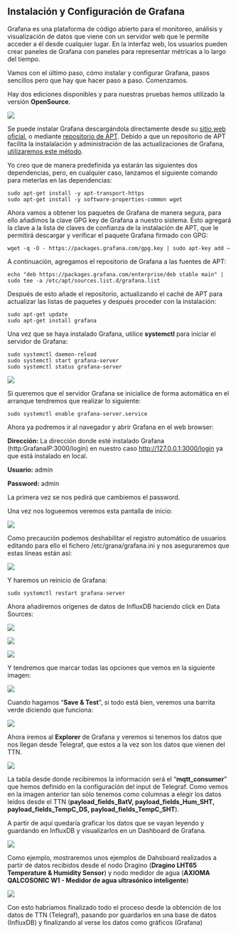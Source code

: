 ## Instalación y Configuración de Grafana

Grafana es una plataforma de código abierto para el monitoreo, análisis y visualización de datos que viene con un servidor web que le permite acceder a él desde cualquier lugar. En la interfaz web, los usuarios pueden crear paneles de Grafana con paneles para representar métricas a lo largo del tiempo.

Vamos con el último paso, cómo instalar y configurar Grafana, pasos sencillos pero que hay que hacer paso a paso. Comenzamos.

Hay dos ediciones disponibles y para nuestras pruebas hemos utilizado la versión **OpenSource**.

![](.\Imagenes\GrafanaLicencias.png)

Se puede instalar Grafana descargándola directamente desde su [sitio web oficial](https://grafana.com/grafana/download), o mediante [repositorio de APT](https://www.digitalocean.com/community/tutorials/ubuntu-and-debian-package-management-essentials#debian-package-management-tools-overview). Debido a que un repositorio de APT facilita la instalalación y administración de las actualizaciones de Grafana, [utilizaremos este método](https://grafana.com/docs/grafana/latest/installation/debian/).

Yo creo que de manera predefinida ya estarán las siguientes dos dependencias, pero, en cualquier caso, lanzamos el siguiente comando para meterlas en las dependencias:

```
sudo apt-get install -y apt-transport-https
sudo apt-get install -y software-properties-common wget
```

Ahora vamos a obtener los paquetes de Grafana de manera segura, para ello añadimos la clave GPG key de Grafana a nuestro sistema. Esto agregará la clave a la lista de claves de confianza de la instalación de APT, que le permitirá descargar y verificar el paquete Grafana firmado con GPG:

```
wget -q -O - https://packages.grafana.com/gpg.key | sudo apt-key add –
```

A continuación, agregamos el repositorio de Grafana a las fuentes de APT:

```
echo "deb https://packages.grafana.com/enterprise/deb stable main" | sudo tee -a /etc/apt/sources.list.d/grafana.list
```

Después de esto añade el repositorio, actualizando el caché de APT para actualizar las listas de paquetes y después proceder con la instalación:

```
sudo apt-get update
sudo apt-get install grafana
```

Una vez que se haya instalado Grafana, utilice **systemctl** para iniciar el servidor de Grafana:

```
sudo systemctl daemon-reload
sudo systemctl start grafana-server
sudo systemctl status grafana-server
```

![](.\Imagenes\Grafanasystemctl.png)

Si queremos que el servidor Grafana se inicialice de forma automática en el arranque tendremos que realizar lo siguiente:

```
sudo systemctl enable grafana-server.service
```

Ahora ya podremos ir al navegador y abrir Grafana en el web browser:

**Dirección:** La dirección donde esté instalado Grafana (http:GrafanaIP:3000/login) en nuestro caso http://127.0.0.1:3000/login ya que está instalado en local.

**Usuario:** admin

**Password:** admin

La primera vez se nos pedirá que cambiemos el password.

Una vez nos logueemos veremos esta pantalla de inicio:

![](.\Imagenes\GrafanaInicio.png)

Como precaución podemos deshabilitar el registro automático de usuarios editando para ello el fichero /etc/grana/grafana.ini y nos aseguraremos que estas líneas están así:

![](.\Imagenes\GrafanaRegAuto.png)

Y haremos un reinicio de Grafana:

```
sudo systemctl restart grafana-server
```

Ahora añadiremos orígenes de datos de InfluxDB haciendo click en Data Sources:

![](.\Imagenes\GrafanaDataSource.png)

![](.\Imagenes\GrafanaDataSource2.png)

![](.\Imagenes\GrafanaDataSource3.png)

Y tendremos que marcar todas las opciones que vemos en la siguiente imagen:

![](.\Imagenes\GrafanaSetting.png)

Cuando hagamos “**Save & Test**”, si todo está bien, veremos una barrita verde diciendo que funciona:

![](.\Imagenes\GrafanaDBok.png)

Ahora iremos al **Explorer** de Grafana y veremos si tenemos los datos que nos llegan desde Telegraf, que estos a la vez son los datos que vienen del TTN.

![](C:\Users\I.Hernandez.ZUZ-JONHERNANDE\Documents\IOT-Aldea\TIG\Imagenes\GrafanaPayload.png)

La tabla desde donde recibiremos la información será el “**mqtt_consumer**” que hemos definido en la configuración del input de Telegraf. Como vemos en la imagen anterior tan sólo tenemos como columnas a elegir los datos leídos desde el TTN (**payload_fields_BatV, payload_fields_Hum_SHT, payload_fields_TempC_DS, payload_fields_TempC_SHT**).

A partir de aquí quedaría graficar los datos que se vayan leyendo y guardando en InfluxDB y visualizarlos en un Dashboard de Grafana.

![](.\Imagenes\GrafanaDashboard.png)

Como ejemplo, mostraremos unos ejemplos de Dahsboard realizados a partir de datos recibidos desde el nodo Dragino (**Dragino LHT65 Temperature & Humidity Sensor**) y nodo medidor de agua (**AXIOMA QALCOSONIC W1 - Medidor de agua ultrasónico inteligente**)

![](.\Imagenes\GrafanaGrafico.png)

Con esto habríamos finalizado todo el proceso desde la obtención de los datos de TTN (Telegraf), pasando por guardarlos en una base de datos (InfluxDB) y finalizando al verse los datos como gráficos (Grafana)